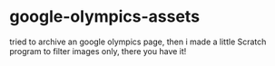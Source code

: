 # google-olympics-assets
tried to archive an google olympics page, then i made a little Scratch program to filter images only, there you have it!
